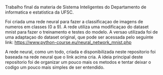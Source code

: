 Trabalho final da materia de Sistema Inteligentes do Departamento de informatica e estatistica da UFSC.

Foi criada uma rede neural para fazer a classificaçao de imagens de numeros em classes (0 a 9). 
A rede utiliza uma modificaçao do dataset mnist para fazer o treinamento e testes do modelo. A versao utilizada foi de uma adaptaçao do dataset original, que pode ser acessada pelo seguinte link: https://www.python-course.eu/neural_network_mnist.php

A rede neural, como um todo, criada e disponibilizada neste repositorio foi baseada na rede neural que o link acima cria. A ideia principal deste repositorio foi de organizar um pouco mais os metodos e tentar deixar o codigo um pouco mais simples de ser entendido.

